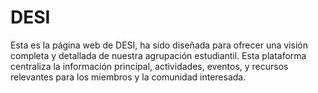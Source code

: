 # DESI
Esta es la página web de DESI, ha sido diseñada para ofrecer una visión completa y detallada de nuestra agrupación estudiantil. Esta plataforma centraliza la información principal, actividades, eventos, y recursos relevantes para los miembros y la comunidad interesada.
